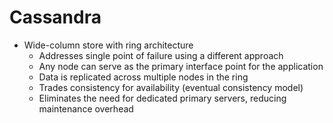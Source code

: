 # Cassandra

- Wide-column store with ring architecture
  - Addresses single point of failure using a different approach
  - Any node can serve as the primary interface point for the application
  - Data is replicated across multiple nodes in the ring
  - Trades consistency for availability (eventual consistency model)
  - Eliminates the need for dedicated primary servers, reducing maintenance overhead
